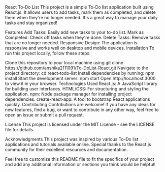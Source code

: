 React To-Do List
This project is a simple To-Do list application built using React.js. It allows users to add tasks, mark them as completed, and delete them when they're no longer needed. It's a great way to manage your daily tasks and stay organized!

Features
Add Tasks: Easily add new tasks to your to-do list.
Mark as Completed: Check off tasks when they're done.
Delete Tasks: Remove tasks that are no longer needed.
Responsive Design: The application is responsive and works well on desktop and mobile devices.
Installation
To run this project locally, follow these steps:

Clone this repository to your local machine using git clone https://github.com/anshika2111091/To-DoList-React.git
Navigate to the project directory: cd react-todo-list
Install dependencies by running: npm install
Start the development server: npm start
Open http://localhost:3000 to view it in your browser.
Technologies Used
React.js: A JavaScript library for building user interfaces.
HTML/CSS: For structuring and styling the application.
npm: Node package manager for installing project dependencies.
create-react-app: A tool to bootstrap React applications quickly.
Contributing
Contributions are welcome! If you have any ideas for new features, find a bug, or want to contribute in any other way, feel free to open an issue or submit a pull request.

License
This project is licensed under the MIT License - see the LICENSE file for details.

Acknowledgments
This project was inspired by various To-Do list applications and tutorials available online. Special thanks to the React.js community for their excellent resources and documentation.

Feel free to customize this README file to fit the specifics of your project and add any additional information or sections you think would be helpful!